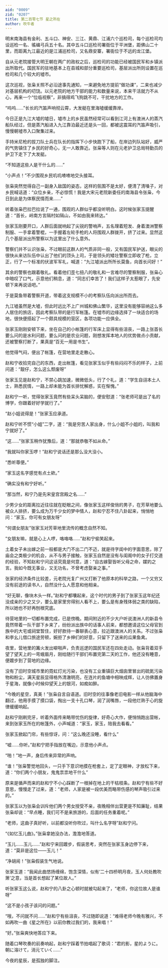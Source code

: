 ```yaml
---
aid: "0009"
zid: "0207"
title: 第二百零七节 星之所在
author: 吹牛者
---
```


明末南海县有金利、五斗口、神安、三江、黄鼎、江浦六个巡检司，每个巡检司均设巡检一名、徭编弓兵五十名。其中五斗口巡检司署衙位于平洲堡，距佛山二十里，而距离九江最近的是江浦巡检司，又名鼎安寨，署衙位于不远的龙江堡。

自从元老院接管大明王朝在两广的政权之后，巡检司的功能已经被国民军和乡镇派出所取代。国民军的驻地基本上在县城和部分重要巡检司，基层派出所则设置在巡检司和几个较大的墟市。

这次巡视，张枭关照不必沿途事先通知，一来避免地方提前“做功课”，二来也减少对基层机构的叨饶。以元老院的地方干部的能力和数量来说，本来干活就力不从心，再来一个“位临视察”，非搞得鸡飞狗跳不可，干扰地方的工作。

“呜呜……”长长的汽笛声响彻云霄，大发艇在里海墟缓缓靠岸。

今日正是九江大墟的墟日，墟市上的乡民虽然经常可以看到江河上有澳洲人的蒸汽船队经过，但是蒸汽船进入九江靠泊最近还是头一回，都被这震耳的汽笛声吸引，慢慢朝墟市入口聚集过来。

手持米尼枪的拔刀队士兵在队长的指挥下小步快跑下了船，在岸边列队站好，威严的气势镇住了乡民的好奇心，无一人敢靠近。张枭等人则在元老护卫总局特勤员的护卫下走下了大发艇。

“不知道这些人是干什么的……”

“小声点！”不少围观乡民叽叽喳喳地交头接耳。

张枭突然觉得自己一副身入敌国的姿态，这样的氛围不是太好，便清了清嗓子，对乡民喊话道：“众位乡亲，不必惊慌！我是大宋元老院新委任的南海县令张枭，今日到此是为体察民情而来……”

听着张枭巴拉巴拉说了一通，围观的人群似乎都没听明白。这时候张家玉提醒道：“首长，岭南方言隔村如隔山，不如由我来转达。”

张家玉刚要开口，人群后面就响起了尖锐的警哨声，五名理着短发、身着澳洲警察制服、一手拿着警棍，一手握着左轮手枪的人将围观人群拨开，挤了过来。显然这几个基层派出所警察以为这里出了什么意外。

警察们并不认识张枭，不过眼前这群人的气质非同一般，又有国民军护送，眼尖的很快从来访队伍中认出了他们的顶头上司，于是领头的矮壮警察立即收了枪，立正，行了一个标准的伏波军军礼，喊道：“九江墟派出所所长莫鱼，向首长问好！”

其余的警察也跟着敬礼。看着他们歪七扭八的敬礼和一言难尽的警察制服，张枭心中暗叹了口气，示意他们稍息，道：“同志们幸苦了！我们这样子太惹眼了，先安顿下来再说话吧。”

于是莫鱼带着警察开道，带着这支规模不小的考察队伍向派出所而去。

九江墟虽然是大墟，但此时远比不上广州城和佛山繁华，这里没有能够容纳这么多人居住的旅店，因此考察队带的是行军帐篷。在墟市的边缘选择了一块适合的场地，很快便搭起了一个颇具规模的营区，各项功能一应俱全。

张家玉刚刚安顿下来，坐在自己的小帐篷的行军床上显得有些沮丧，一路上张首长要么问的是水利问题，要么问的是农业问题，刚想发挥本地人的优势做点小贡献，还被警察打断了，果真是“百无一用是书生”。

他觉得气闷，便出了帐篷，在营地里走走散心。

赵和宁收拾完自己的东西，走出帐篷，看见张家玉似乎有些闷闷不乐的样子，上前问道：“靓仔，怎么这么颓废呀”

张家玉见是赵和宁，不禁心跳加速，微微低头，行了个礼，道：“学生自诩本土人士，熟悉民情，一路上却未能为首长排忧解惑，实在惭愧。”

赵和宁一听，觉得张家玉竟然有些呆头呆脑的，便安慰道：“张老师可是出了名的博学，你跟着好好学就行了。”

“赵小姐说得是！”张家玉应承道。

赵和宁听不惯“小姐”二字，道：“我是穷苦人家出身，什么小姐不小姐的，叫我和宁就好了。”

“这……”张家玉稍作犹豫后，道：“那就恭敬不如从命。”

“我就叫你家玉啰！”赵和宁说话还是那么没大没小。

“悉听尊便。”

“家玉这名字感觉有点土欸。”

“确实没有和宁好听。”

“那当然，和宁乃是先宋皇宫宫殿之名……”

少男少女的距离拉近往往就在眨眼之间，像张家玉这样俊俏的男子，在芳草地要么被众人排挤，要么成为万千少女的梦中情人，赵和宁忍不住八卦起来，悄悄地问：“家玉，你可有女朋友呀”

“何谓女朋友”张家玉对芳草地里流传的概念自然不知。

“女朋友嘛，就是心上人啰，咯咯咯……”赵和宁偷笑起来。

土着女子未出嫁之前一般都是大门不出二门不迈，就是待字闺中的字面意思，除了庙会之类极少的机会，从不与男子接触，张家玉自然是没有与闺阁中的女子打交道的经验，不知赵和宁问这话究竟是何意，道：“自古嫁娶皆听父母之命，媒妁之言。我如今既无事业，又无功名，不曾考虑娶亲之事。”

张家的经济条件比较差，元老院光复广州又打断了他原本的科举之路，一个又穷又没有前途的读书人，自然没什么人愿意和他相亲。

“好无聊，像块木头一样。”赵和宁都囔起来，这个时代的男子到了张家玉这年纪还没成亲的少之又少，要么是家里穷得别人看不上，要么是有身残体弱之类的缺陷，所以她也不好再刨根究底。

待营地里的一切都布置完成，已是傍晚。期间附近的不少大户听说澳洲人的新县令竟然带着一队干部下乡来了，纷纷派出族中的话事人前来，都想邀请这位父母官到族中的大宅或祠堂暂住，好好款待一番聊表心意，拉近跟澳洲人的关系。不过张枭和李幺儿借口旅途劳顿，婉拒了乡绅们的好意，只留下了送来的瓜果鱼禽。



夜里，营地里的篝火发出噼啪声，负责巡逻的国民军还在四处走动。张枭背着双手望了望天上的一弯蛾眉月，刚给随行干部们布置完第二天的工作，他还没有睡意，便踱步到了营地的边缘。

没有了旧时空城市里的霓虹灯光污染，也没有工业重镇巨大烟囱里冒出的硫氮污染物和粉尘，满天星辰显得格外清澈明亮，在连片的鱼塘中相映成辉，让人彷佛置身于星海，就像小时候仰望天上的银河，如痴如醉。

“今晚的星空，真美！”张枭自言自语道。旧时空的往事像老旧电影一样从他脑海中翻过，他用手摸了摸口袋，掏出一支十孔口琴，润了润嘴唇，一段他烂熟于心的旋律缓缓响起。

赵和宁刚刷完牙，听着外面传来略带忧伤的旋律，好奇心大作，便悄悄跑出营帐，来到张家玉所在的帐篷外，小声喊道：“家玉，家玉，陪我去看看。”

张家玉掀起门帘，有些惊讶，问：“这么晚还没睡，看什么”

“嘘……你听。”赵和宁把手指放在嘴边，示意他小声点。

“啪！”地一声，身后传来异常的声响。

“谁！”张枭警觉地回头，一只手下意识地摸在枪套上，定了定眼神，才放松下来，道：“你们两个小朋友，鬼鬼祟祟地干什么”

原来是循声而来的赵和宁不小心踩断了一根掉在地上的干枯枝条。赵和宁有些不好意思，慢慢走了过来，道：“老师，人家是被一段优美而略带伤感的琴声吸引过来的。”

张家玉以为张枭会训斥他们两个男女授受不亲，夜晚相伴出营更是不知廉耻，结果张枭却说：“早点睡，我们可不是来旅游的，后面的任务重着呢。”

“老师，这曲子真好听，以前都没听你吹过，叫什么名字呀”赵和宁问。

“《如忆玉儿曲》。”张枭拿她没办法，澹澹地答道。

“玉儿……玉儿……”赵和宁来回踱步，假装思考，突然在张家玉身边停下来，道：“莫非是这位——玉儿！”

“净胡闹！”张枭假装生气地说。

张家玉道：“我闻此曲悠扬缠绵，饱含深情，似有‘二十四桥明月夜，玉人何处教吹箫’之意，当是首长想起了某位故人。”

听张家玉这么说，赵和宁的八卦之心顿时就被勾起来了，“老师，你这位故人是谁呀”

“这不是小孩子该问的问题。”

“哦，不问就不问……”赵和宁有些沮丧，不过随即说道：“难得老师今晚有雅兴，不如再吹一曲《星之所在》以前你教过我们的，我来唱！”

“好。”张枭爽快地答应下来。

随着口琴吹奏的前奏响起，赵和宁踩着节拍唱起了歌词：“君的影，星的ように。朝に溶けて，消元ていく……”

今夜的星辰，是孤独的脚注。

